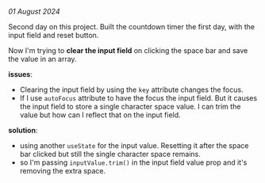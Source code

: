 *01 August 2024*

Second day on this project. Built the countdown timer the first day, with the input field and reset button. 

Now I'm trying to **clear the input field** on clicking the space bar and save the value in an array.

**issues**:
- Clearing the input field by using the `key` attribute changes the focus.
- If I use `autoFocus` attribute to have the focus the input field. But it causes the input field to store a single character space value. I can trim the value but how can I reflect that on the input field.

**solution**:
- using another `useState` for the input value. Resetting it after the space bar clicked but still the single character space remains. 
- so I'm passing `inputValue.trim()` in the input field value prop and it's removing the extra space.
